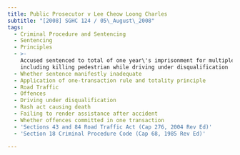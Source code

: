 ```yaml
---
title: Public Prosecutor v Lee Cheow Loong Charles
subtitle: "[2008] SGHC 124 / 05\_August\_2008"
tags:
  - Criminal Procedure and Sentencing
  - Sentencing
  - Principles
  - >-
    Accused sentenced to total of one year\'s imprisonment for multiple offences
    including killing pedestrian while driving under disqualification
  - Whether sentence manifestly inadequate
  - Application of one-transaction rule and totality principle
  - Road Traffic
  - Offences
  - Driving under disqualification
  - Rash act causing death
  - Failing to render assistance after accident
  - Whether offences committed in one transaction
  - 'Sections 43 and 84 Road Traffic Act (Cap 276, 2004 Rev Ed)'
  - 'Section 18 Criminal Procedure Code (Cap 68, 1985 Rev Ed)'

---
```



